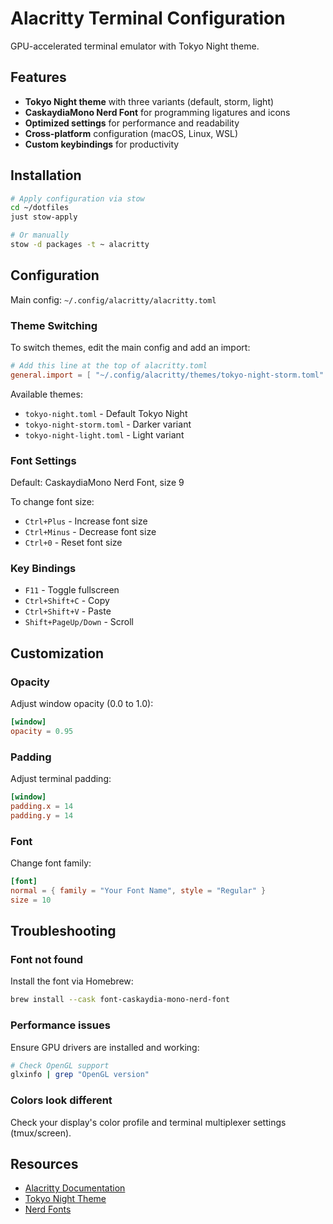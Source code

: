 # Alacritty Terminal Configuration

GPU-accelerated terminal emulator with Tokyo Night theme.

## Features

- **Tokyo Night theme** with three variants (default, storm, light)
- **CaskaydiaMono Nerd Font** for programming ligatures and icons
- **Optimized settings** for performance and readability
- **Cross-platform** configuration (macOS, Linux, WSL)
- **Custom keybindings** for productivity

## Installation

```bash
# Apply configuration via stow
cd ~/dotfiles
just stow-apply

# Or manually
stow -d packages -t ~ alacritty
```

## Configuration

Main config: `~/.config/alacritty/alacritty.toml`

### Theme Switching

To switch themes, edit the main config and add an import:

```toml
# Add this line at the top of alacritty.toml
general.import = [ "~/.config/alacritty/themes/tokyo-night-storm.toml" ]
```

Available themes:
- `tokyo-night.toml` - Default Tokyo Night
- `tokyo-night-storm.toml` - Darker variant
- `tokyo-night-light.toml` - Light variant

### Font Settings

Default: CaskaydiaMono Nerd Font, size 9

To change font size:
- `Ctrl+Plus` - Increase font size
- `Ctrl+Minus` - Decrease font size
- `Ctrl+0` - Reset font size

### Key Bindings

- `F11` - Toggle fullscreen
- `Ctrl+Shift+C` - Copy
- `Ctrl+Shift+V` - Paste
- `Shift+PageUp/Down` - Scroll

## Customization

### Opacity
Adjust window opacity (0.0 to 1.0):
```toml
[window]
opacity = 0.95
```

### Padding
Adjust terminal padding:
```toml
[window]
padding.x = 14
padding.y = 14
```

### Font
Change font family:
```toml
[font]
normal = { family = "Your Font Name", style = "Regular" }
size = 10
```

## Troubleshooting

### Font not found
Install the font via Homebrew:
```bash
brew install --cask font-caskaydia-mono-nerd-font
```

### Performance issues
Ensure GPU drivers are installed and working:
```bash
# Check OpenGL support
glxinfo | grep "OpenGL version"
```

### Colors look different
Check your display's color profile and terminal multiplexer settings (tmux/screen).

## Resources

- [Alacritty Documentation](https://alacritty.org/config-alacritty.html)
- [Tokyo Night Theme](https://github.com/enkia/tokyo-night-vscode-theme)
- [Nerd Fonts](https://www.nerdfonts.com/)